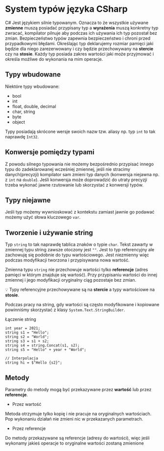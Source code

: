 # System typów języka CSharp

C# Jest językiem silnie typowanym. Oznacza to że wszystkie używane **zmienne** muszą posiadać przypisany typ a **wyrażenia** muszą konkretny typ zwracać, kompilator pilnuje aby podczas ich używania ich typ pozostał bez zmian. Bezpieczeństwo typów zapewnia bezpieczeństwo i chroni przed przypadkowymi błędami. Określając typ deklarujemy rozmiar pamięci jaki będzie dla niego zarezerwowany i czy będzie przechowywany na **stercie** czy na **stosie**. Każdy typ posiada zakres wartości jaki może przyjmować i określa możliwe do wykonania na mim operacje.

## Typy wbudowane

Niektóre typy wbudowane:

- bool
- int
- float, double, decimal
- char, string
- byte
- object

Typy posiadają skrócone wersje swoich nazw tzw. aliasy np. typ `int` to tak naprawdę `Int32`.

## Konwersje pomiędzy typami

Z powodu silnego typowania nie możemy bezpośrednio przypisać innego typu do zadeklarowanej wcześniej zmiennej, jeśli nie stracimy danych(precyzji) kompilator sam zmieni typ danych (konwersja niejawna np. z `int` na `double`). Jeśli konwersja może doprowadzić do utraty precyzji trzeba wykonać jawne rzutowanie lub skorzystać z konwersji typów.

## Typy niejawne

Jeśli typ możemy wywnioskować z kontekstu zamiast jawnie go podawać możemy użyć słowa kluczowego `var`.

## Tworzenie i używanie string

Typ `string` to tak naprawdę tablica znaków o typie `char`. Tekst zawarty w zmiennej typu string zawsze otoczony jest `""`. Jest to typ referencyjny ale zachowuję się podobnie do typu wartościowego. Jest niezmienny więc podczas modyfikacji tworzona i przypisywana nowa wartość.

Zmienna typu `string` nie przechowuje wartości tylko **referencje** (adres pamięci w którym znajduje się wartość). Przy przypisaniu wartości do innej zmiennej i jego modyfikacji oryginalny ciąg pozostaje bez zmian.

:bulb: Typy referencyjne przechowywane są na **stercie** a typy wartościowe na **stosie**.

Podczas pracy na string, gdy wartości są często modyfikowane i kopiowane powinniśmy skorzystać z klasy `System.Text.StringBuilder`.

Łączenie string

```Csharp
int year = 2021;
string s1 = "Hello";
string s2 = "World";
string s3 = s1 + s2;
string s4 = string.Concat(s1, s2);
string s5 = "Hello" + year + "World";

// Interpolacja
string hi = $"Hello {s2}";

```

## Metody

Parametry do metody mogą być przekazywane przez **wartość** lub przez **referencje**.

- Przez wartość

Metoda otrzymuje tylko kopię i nie pracuje na oryginalnych wartościach. Pop wykonaniu działań nie zmieni nic w przekazanych parametrach.

- Przez referencje

Do metody przekazywane są referencje (adresy do wartości), więc jeśli wykonamy jakieś operacje to oryginalne wartości zostaną zmienione